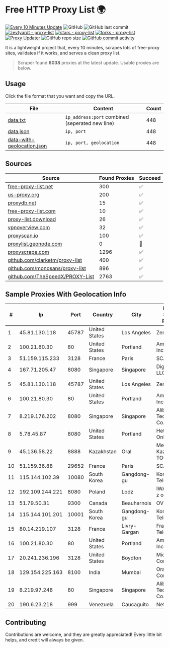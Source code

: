 
# Free HTTP Proxy List 🌍

[![Every 10 Minutes Update](https://github.com/mertguvencli/http-proxy-list/actions/workflows/main.yml/badge.svg?branch=main)](https://github.com/mertguvencli/http-proxy-list/actions/workflows/main.yml)
![GitHub](https://img.shields.io/github/license/mertguvencli/http-proxy-list)
![GitHub last commit](https://img.shields.io/github/last-commit/mertguvencli/http-proxy-list)
[![zevtyardt - proxy-list](https://img.shields.io/static/v1?label=zevtyardt&message=proxy-list&color=blue&logo=github)](https://github.com/zevtyardt/proxy-list "Go to GitHub repo")
[![stars - proxy-list](https://img.shields.io/github/stars/zevtyardt/proxy-list?style=social)](https://github.com/zevtyardt/proxy-list)
[![forks - proxy-list](https://img.shields.io/github/forks/zevtyardt/proxy-list?style=social)](https://github.com/zevtyardt/proxy-list)
[![Proxy Updater](https://github.com/zevtyardt/proxy-list/workflows/Proxy%20Updater/badge.svg)](https://github.com/zevtyardt/proxy-list/actions?query=workflow:"Proxy+Updater")
![GitHub repo size](https://img.shields.io/github/repo-size/zevtyardt/proxy-list)
[![GitHub commit activity](https://img.shields.io/github/commit-activity/m/zevtyardt/proxy-list?logo=commits)](https://github.com/zevtyardt/proxy-list/commits/main)

It is a lightweight project that, every 10 minutes, scrapes lots of free-proxy sites, validates if it works, and serves a clean proxy list.

> Scraper found **6038** proxies at the latest update. Usable proxies are below.

## Usage

Click the file format that you want and copy the URL.

|File|Content|Count|
|----|-------|-----|
|[data.txt](https://raw.githubusercontent.com/mertguvencli/http-proxy-list/main/proxy-list/data.txt)|`ip_address:port` combined (seperated new line)|448|
|[data.json](https://raw.githubusercontent.com/mertguvencli/http-proxy-list/main/proxy-list/data.json)|`ip, port`|448|
|[data-with-geolocation.json](https://raw.githubusercontent.com/mertguvencli/http-proxy-list/main/proxy-list/data-with-geolocation.json)|`ip, port, geolocation`|448|

## Sources

|Source|Found Proxies|Succeed|
|------|-------------|-------|
|[free-proxy-list.net](https://free-proxy-list.net)|300|✅|
|[us-proxy.org](https://www.us-proxy.org)|200|✅|
|[proxydb.net](http://proxydb.net)|15|✅|
|[free-proxy-list.com](https://free-proxy-list.com/?page=&port=&type%5B%5D=http&type%5B%5D=https&up_time=0&search=Search)|10|✅|
|[proxy-list.download](https://www.proxy-list.download/HTTP)|26|✅|
|[vpnoverview.com](https://vpnoverview.com/privacy/anonymous-browsing/free-proxy-servers)|32|✅|
|[proxyscan.io](https://www.proxyscan.io)|100|✅|
|[proxylist.geonode.com](https://proxylist.geonode.com/api/proxy-list?limit=300&page=1&sort_by=lastChecked&sort_type=desc&protocols=http,https)|0|🚫|
|[proxyscrape.com](https://api.proxyscrape.com/v2/?request=displayproxies&protocol=http&timeout=10000&country=all&ssl=all&anonymity=all)|1296|✅|
|[github.com/clarketm/proxy-list](https://raw.githubusercontent.com/clarketm/proxy-list/master/proxy-list-raw.txt)|400|✅|
|[github.com/monosans/proxy-list](https://raw.githubusercontent.com/monosans/proxy-list/main/proxies/http.txt)|896|✅|
|[github.com/TheSpeedX/PROXY-List](https://raw.githubusercontent.com/TheSpeedX/PROXY-List/master/http.txt)|2763|✅|


## Sample Proxies With Geolocation Info

|#|Ip|Port|Country|City|Internet Service Provider|
|-|--|----|-------|----|-------------------------|
|1|45.81.130.118|45787|United States|Los Angeles|Zenlayer Inc|
|2|100.21.80.30|80|United States|Portland|Amazon.com, Inc.|
|3|51.159.115.233|3128|France|Paris|SCALEWAY|
|4|167.71.205.47|8080|Singapore|Singapore|DigitalOcean, LLC|
|5|45.81.130.118|45787|United States|Los Angeles|Zenlayer Inc|
|6|100.21.80.30|80|United States|Portland|Amazon.com, Inc.|
|7|8.219.176.202|8080|Singapore|Singapore|Alibaba (US) Technology Co., Ltd.|
|8|5.78.45.87|8080|United States|Portland|Hetzner Online GmbH|
|9|45.136.58.22|8888|Kazakhstan|Oral|Megahost Kazakhstan TOO|
|10|51.159.36.88|29652|France|Paris|SCALEWAY|
|11|115.144.102.39|10080|South Korea|Gangdong-gu|Korea Telecom|
|12|192.109.244.221|8080|Poland|Lodz|IWACOM Sp. z o.o.|
|13|51.79.50.31|9300|Canada|Beauharnois|OVH SAS|
|14|115.144.101.201|10001|South Korea|Gangdong-gu|Korea Telecom|
|15|80.14.219.107|3128|France|Livry-Gargan|France Telecom|
|16|100.21.80.30|80|United States|Portland|Amazon.com, Inc.|
|17|20.241.236.196|3128|United States|Boydton|Microsoft Corporation|
|18|129.154.225.163|8100|India|Mumbai|Oracle Corporation|
|19|8.219.97.248|80|Singapore|Singapore|Alibaba (US) Technology Co., Ltd.|
|20|190.6.23.218|999|Venezuela|Caucaguito|Net Uno|



## Contributing

Contributions are welcome, and they are greatly appreciated! Every
little bit helps, and credit will always be given.

